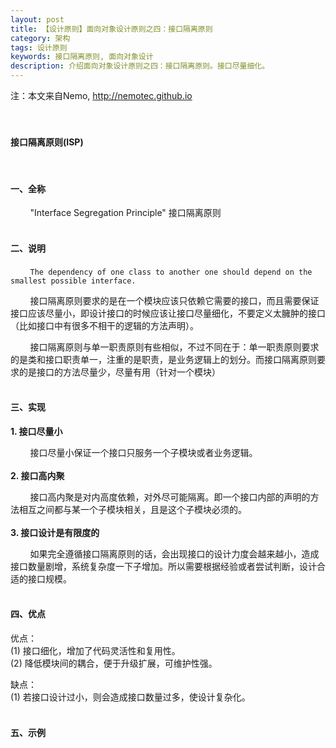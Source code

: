 ```yaml
---
layout: post
title: 【设计原则】面向对象设计原则之四：接口隔离原则
category: 架构
tags: 设计原则
keywords: 接口隔离原则, 面向对象设计
description: 介绍面向对象设计原则之四：接口隔离原则。接口尽量细化。
---
```

注：本文来自Nemo, http://nemotec.github.io  
&nbsp;  
&nbsp;  


#### **接口隔离原则(ISP)**  
&nbsp;  

#### **一、全称**  

&nbsp;&nbsp;&nbsp;&nbsp;&nbsp;&nbsp;&nbsp;&nbsp;"Interface Segregation Principle" 接口隔离原则  
&nbsp;  

#### **二、说明**  

&nbsp;&nbsp;&nbsp;&nbsp;&nbsp;&nbsp;&nbsp;&nbsp;``The dependency of one class to another one should depend on the smallest possible interface.``  

&nbsp;&nbsp;&nbsp;&nbsp;&nbsp;&nbsp;&nbsp;&nbsp;接口隔离原则要求的是在一个模块应该只依赖它需要的接口，而且需要保证接口应该尽量小，即设计接口的时候应该让接口尽量细化，不要定义太臃肿的接口（比如接口中有很多不相干的逻辑的方法声明）。  

&nbsp;&nbsp;&nbsp;&nbsp;&nbsp;&nbsp;&nbsp;&nbsp;接口隔离原则与单一职责原则有些相似，不过不同在于：单一职责原则要求的是类和接口职责单一，注重的是职责，是业务逻辑上的划分。而接口隔离原则要求的是接口的方法尽量少，尽量有用（针对一个模块）  
&nbsp;  

#### **三、实现**  

**1. 接口尽量小**  

&nbsp;&nbsp;&nbsp;&nbsp;&nbsp;&nbsp;&nbsp;&nbsp;接口尽量小保证一个接口只服务一个子模块或者业务逻辑。  
&nbsp;  
**2. 接口高内聚**  

&nbsp;&nbsp;&nbsp;&nbsp;&nbsp;&nbsp;&nbsp;&nbsp;接口高内聚是对内高度依赖，对外尽可能隔离。即一个接口内部的声明的方法相互之间都与某一个子模块相关，且是这个子模块必须的。  
&nbsp;  
**3. 接口设计是有限度的**  

&nbsp;&nbsp;&nbsp;&nbsp;&nbsp;&nbsp;&nbsp;&nbsp;如果完全遵循接口隔离原则的话，会出现接口的设计力度会越来越小，造成接口数量剧增，系统复杂度一下子增加。所以需要根据经验或者尝试判断，设计合适的接口规模。  
&nbsp;  

#### **四、优点**  

优点：  
(1) 接口细化，增加了代码灵活性和复用性。  
(2) 降低模块间的耦合，便于升级扩展，可维护性强。  

缺点：  
(1) 若接口设计过小，则会造成接口数量过多，使设计复杂化。  
&nbsp;  

#### **五、示例**  

&nbsp;  
